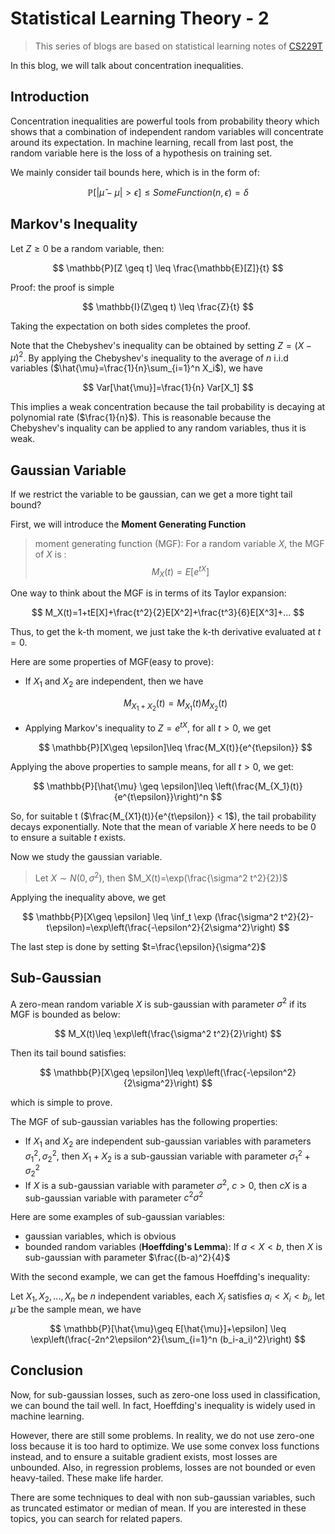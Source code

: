 # Statistical Learning Theory - 2

>This series of blogs are based on statistical learning notes of [CS229T](https://github.com/percyliang/cs229t)

In this blog, we will talk about concentration inequalities.

## Introduction

Concentration inequalities are powerful tools from probability theory which shows that a combination of independent random variables will concentrate around its expectation. In machine learning, recall from last post, the random variable here is the loss of a hypothesis on training set.

We mainly consider tail bounds here, which is in the form of:

$$
\mathbb{P}[|\hat{\mu}-\mu|\gt \epsilon] \leq SomeFunction(n, \epsilon) = \delta
$$

## Markov's Inequality

Let $Z \geq 0$ be a random variable, then:

$$
\mathbb{P}[Z \geq t] \leq \frac{\mathbb{E}[Z]}{t}
$$

Proof: the proof is simple

$$
\mathbb{I}(Z\geq t) \leq \frac{Z}{t}
$$

Taking the expectation on both sides completes the proof.

Note that the Chebyshev's inequality can be obtained by setting $Z=(X-\mu)^2$. By applying the Chebyshev's inequality to the average of $n$ i.i.d variables ($\hat{\mu}=\frac{1}{n}\sum_{i=1}^n X_i$), we have 

$$
Var[\hat{\mu}]=\frac{1}{n} Var[X_1]
$$

This implies a weak concentration because the tail probability is decaying at polynomial rate ($\frac{1}{n}$). This is reasonable because the Chebyshev's inquality can be applied to any random variables, thus it is weak.

## Gaussian Variable

If we restrict the variable to be gaussian, can we get a more tight tail bound?

First, we will introduce the **Moment Generating Function**

>moment generating function (MGF): For a random variable $X$, the MGF of $X$ is : 
$$
M_X(t)=E[e^{tX}]
$$

One way to think about the MGF is in terms of its Taylor expansion:

$$
M_X(t)=1+tE[X]+\frac{t^2}{2}E[X^2]+\frac{t^3}{6}E[X^3]+...
$$

Thus, to get the k-th moment, we just take the k-th derivative evaluated at $t=0$.

Here are some properties of MGF(easy to prove):

- If $X_1$ and $X_2$ are independent, then we have
  
  $$
  M_{X_1+X_2}(t)=M_{X_1}(t)M_{X_2}(t)
  $$

- Applying Markov's inequality to $Z=e^{tX}$, for all $t>0$, we get
  
  $$
  \mathbb{P}[X\geq \epsilon]\leq \frac{M_X(t)}{e^{t\epsilon}}
  $$

Applying the above properties to sample means, for all $t>0$, we get:

$$
\mathbb{P}[\hat{\mu} \geq \epsilon]\leq \left(\frac{M_{X_1}(t)}{e^{t\epsilon}}\right)^n
$$

So, for suitable t ($\frac{M_{X1}(t)}{e^{t\epsilon}} < 1$), the tail probability decays exponentially. Note that the mean of variable $X$ here needs to be 0 to ensure a suitable $t$ exists.

Now we study the gaussian variable.
>Let $X\sim N(0, \sigma^2)$, then $M_X(t)=\exp(\frac{\sigma^2 t^2}{2})$

Applying the inequality above, we get

$$
\mathbb{P}[X\geq \epsilon] \leq \inf_t \exp (\frac{\sigma^2 t^2}{2}-t\epsilon)=\exp\left(\frac{-\epsilon^2}{2\sigma^2}\right)
$$

The last step is done by setting $t=\frac{\epsilon}{\sigma^2}$

## Sub-Gaussian

A zero-mean random variable $X$ is sub-gaussian with parameter $\sigma^2$ if its MGF is bounded as below:

$$
M_X(t)\leq \exp\left(\frac{\sigma^2 t^2}{2}\right)
$$

Then its tail bound satisfies:

$$
\mathbb{P}[X\geq \epsilon]\leq \exp\left(\frac{-\epsilon^2}{2\sigma^2}\right)
$$

which is simple to prove.

The MGF of sub-gaussian variables has the following properties:

- If $X_1$ and $X_2$ are independent sub-gaussian variables with parameters $\sigma_1^2,\sigma_2^2$, then $X_1+X_2$ is a sub-gaussian variable with parameter $\sigma_1^2+\sigma_2^2$
- If $X$ is a sub-gaussian variable with parameter $\sigma^2$, $c>0$, then $cX$ is a sub-gaussian variable with parameter $c^2\sigma^2$

Here are some examples of sub-gaussian variables:

- gaussian variables, which is obvious
- bounded random variables (**Hoeffding's Lemma**): If $a<X<b$, then $X$ is sub-gaussian with parameter $\frac{(b-a)^2}{4}$

With the second example, we can get the famous Hoeffding's inequality:

Let $X_1,X_2,...,X_n$ be $n$ independent variables, each $X_i$ satisfies $a_i<X_i<b_i$, let $\hat{\mu}$ be the sample mean, we have

$$
\mathbb{P}[\hat{\mu}\geq E[\hat{\mu}]+\epsilon] \leq \exp\left(\frac{-2n^2\epsilon^2}{\sum_{i=1}^n (b_i-a_i)^2}\right)
$$

## Conclusion

Now, for sub-gaussian losses, such as zero-one loss used in classification, we can bound the tail well. In fact, Hoeffding's inequality is widely used in machine learning.

However, there are still some problems. In reality, we do not use zero-one loss because it is too hard to optimize. We use some convex loss functions instead, and to ensure a suitable gradient exists, most losses are unbounded. Also, in regression problems, losses are not bounded or even heavy-tailed. These make life harder.

There are some techniques to deal with non sub-gaussian variables, such as truncated estimator or median of mean. If you are interested in these topics, you can search for related papers.
